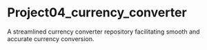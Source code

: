 # Project04_currency_converter
A streamlined currency converter repository facilitating smooth and accurate currency conversion.
